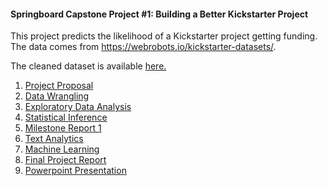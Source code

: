 #### Springboard Capstone Project #1: Building a Better Kickstarter Project

This project predicts the likelihood of a Kickstarter project getting funding. The data comes from https://webrobots.io/kickstarter-datasets/.

The cleaned dataset is available [here.](https://www.kaggle.com/toshimelonhead/400000-kickstarter-projects) 

1. [Project Proposal](https://github.com/toshimelonhead/Springboard-Kickstarter/blob/master/Kickstarter%20Funding%20Project%20Proposal.docx)
2. [Data Wrangling](https://github.com/toshimelonhead/Springboard-Kickstarter/blob/master/Kickstarter_Data_Wrangling_Sample.ipynb)
3. [Exploratory Data Analysis](https://github.com/toshimelonhead/Springboard-Kickstarter/blob/master/Kickstarter_Data_Storytelling.ipynb)
4. [Statistical Inference](https://github.com/toshimelonhead/Springboard-Kickstarter/blob/master/Kickstarter_Statistical_Inference.ipynb)
5. [Milestone Report 1](https://github.com/toshimelonhead/Springboard-Kickstarter/blob/master/Kickstarter_Milestone_1.pdf)
6. [Text Analytics](https://github.com/toshimelonhead/Springboard-Kickstarter/blob/master/Kickstarter_Text_Analysis.ipynb)
7. [Machine Learning](https://github.com/toshimelonhead/Springboard-Kickstarter/blob/master/Kickstarter_Machine_Learning.ipynb)
8. [Final Project Report](https://github.com/toshimelonhead/Springboard-Kickstarter/blob/master/kickstarter_final_project.pdf)
9. [Powerpoint Presentation](https://github.com/toshimelonhead/Springboard-Kickstarter/blob/master/building_better_kickstarter_project.pptx)
